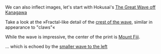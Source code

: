 We can also inflect images, let's start with Hokusai's 
[The Great Wave off Kanagawa](img/#https://upload.wikimedia.org/wikipedia/commons/b/b3/Katsushika_Hokusai_-_Thirty-Six_Views_of_Mount_Fuji-_The_Great_Wave_Off_the_Coast_of_Kanagawa_-_Google_Art_Project.jpg) 

Take a look at the »Fractal-like detail of the [crest of the wave](img/#738,-5,2925,1868&00a3d7&1320,283,2548,1350&&https://upload.wikimedia.org/wikipedia/commons/b/b3/Katsushika_Hokusai_-_Thirty-Six_Views_of_Mount_Fuji-_The_Great_Wave_Off_the_Coast_of_Kanagawa_-_Google_Art_Project.jpg), similar in appearance to "claws"«

While the wave is impressive, the center of the print is [Mount Fiji](img/#1528,794,3670,2452&ff9300&&2287,1511,2567,1848,2460,1814,2569,1849,2569,1849,2563,1744,2769,1296,2697,1730,2626,1567,2681,1756,2825,1626,2681,1753,3115,1671,2854,1844,2890,1645,2825,1854,2825,1861,3053,1851&https://upload.wikimedia.org/wikipedia/commons/b/b3/Katsushika_Hokusai_-_Thirty-Six_Views_of_Mount_Fuji-_The_Great_Wave_Off_the_Coast_of_Kanagawa_-_Google_Art_Project.jpg).

... which is echoed by the [smaller wave to the left](img/#322,972,3384,3342&ff40ff&632,1569,2257,2706,2361,1752,2898,2192&&https://upload.wikimedia.org/wikipedia/commons/b/b3/Katsushika_Hokusai_-_Thirty-Six_Views_of_Mount_Fuji-_The_Great_Wave_Off_the_Coast_of_Kanagawa_-_Google_Art_Project.jpg)
